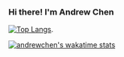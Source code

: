 ### Hi there! I'm Andrew Chen

[![Top Langs](https://github-readme-stats.vercel.app/api/top-langs/?username=anyuan-chen)](https://github.com/anyuan-chen). 

   
[![andrewchen's wakatime stats](https://github-readme-stats.vercel.app/api/wakatime?username=andrewchen)](https://wakatime.com/@andrewchen)
    
   
 
   
   
   

